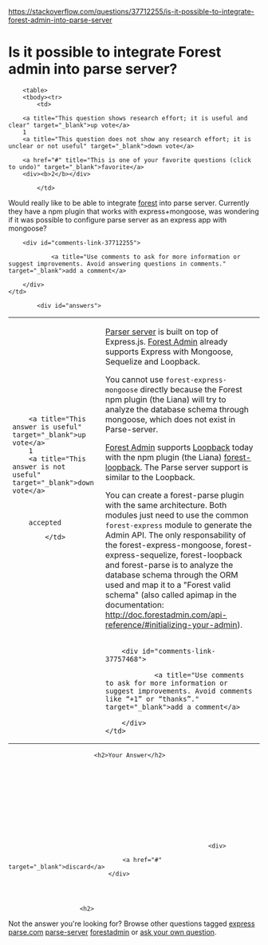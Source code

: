 <a href="https://stackoverflow.com/questions/37712255/is-it-possible-to-integrate-forest-admin-into-parse-server">https://stackoverflow.com/questions/37712255/is-it-possible-to-integrate-forest-admin-into-parse-server</a><div id="articleHeader"><h1>Is it possible to integrate Forest admin into parse server?</h1></div>

            

<div id="question">

        <table>
        <tbody><tr>
            <td>
                

<div>
        
        <a title="This question shows research effort; it is useful and clear" target="_blank">up vote</a>
        1
        <a title="This question does not show any research effort; it is unclear or not useful" target="_blank">down vote</a>

        <a href="#" title="This is one of your favorite questions (click to undo)" target="_blank">favorite</a>
        <div><b>2</b></div>


</div>

            </td>
            
<td>
<div>
    <div>

<p>Would really like to be able to integrate <a href="http://www.forestadmin.com/" target="_blank">forest</a> into parse server. Currently they have a npm plugin that works with express+mongoose, was wondering if it was possible to configure parse server as an express app with mongoose?</p>
    </div>
    
    
</div>
</td>
        </tr>
                
<tr>
    <td></td>
    <td>
	    

        <div id="comments-link-37712255">

                <a title="Use comments to ask for more information or suggest improvements. Avoid answering questions in comments." target="_blank">add a comment</a>
            
        </div>         
    </td>
</tr>        </tbody></table>
</div>

            <div id="answers">

                
                




  

<div id="answer-37757468">
    <table>
        <tbody><tr>
            <td>
                

<div>
        
        <a title="This answer is useful" target="_blank">up vote</a>
        1
        <a title="This answer is not useful" target="_blank">down vote</a>



        accepted

</div>

            </td>
            


<td>
    <div>
<p><a href="https://github.com/ParsePlatform/parse-server" target="_blank">Parser server</a> is built on top of Express.js. <a href="http://www.forestadmin.com" target="_blank">Forest Admin</a> already supports Express with Mongoose, Sequelize and Loopback.</p>

<p>You cannot use <code>forest-express-mongoose</code> directly because the Forest npm plugin (the Liana) will try to analyze the database schema through mongoose, which does not exist in Parse-server.</p>

<p><a href="http://www.forestadmin.com" target="_blank">Forest Admin</a> supports <a href="https://loopback.io" target="_blank">Loopback</a> today with the npm plugin (the Liana) <a href="https://github.com/ForestAdmin/forest-loopback" target="_blank">forest-loopback</a>. The Parse server support is similar to the Loopback.</p>

<p>You can create a forest-parse plugin with the same architecture. Both modules just need to use the common <code>forest-express</code> module to generate the Admin API. The only responsability of the forest-express-mongoose, forest-express-sequelize, forest-loopback and forest-parse is to analyze the database schema through the ORM used and map it to a "Forest valid schema" (also called apimap in the documentation: <a href="http://doc.forestadmin.com/api-reference/#initializing-your-admin" target="_blank">http://doc.forestadmin.com/api-reference/#initializing-your-admin</a>).</p>
    </div>
    
</td>
        </tr>
    
<tr>
    <td></td>
    <td>
	    

        <div id="comments-link-37757468">

                <a title="Use comments to ask for more information or suggest improvements. Avoid comments like “+1” or “thanks”." target="_blank">add a comment</a>
            
        </div>         
    </td>
</tr>    </tbody></table>
</div>
                                    
                        
                            
                            
                            
                            <h2>Your Answer</h2>


            
    






                            

                                                            <div>
                                        
                                    <a href="#" target="_blank">discard</a>
                                </div>
                        



                        <h2>
Not the answer you're looking for?                            Browse other questions tagged <a href="/questions/tagged/express" title="show questions tagged 'express'" target="_blank">express</a> <a href="/questions/tagged/parse.com" title="show questions tagged 'parse.com'" target="_blank">parse.com</a> <a href="/questions/tagged/parse-server" title="show questions tagged 'parse-server'" target="_blank">parse-server</a> <a href="/questions/tagged/forestadmin" title="show questions tagged 'forestadmin'" target="_blank">forestadmin</a>  or <a href="/questions/ask" target="_blank">ask your own question</a>.                        </h2>
            </div>
        